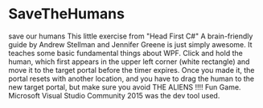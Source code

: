 # SaveTheHumans
save our humans
This little exercise from "Head First C#" A brain-friendly guide by Andrew Stellman and Jennifer Greene is just simply
awesome. It teaches some basic fundamental things about WPF. Click and hold the human, which first appears in the upper left corner
(white rectangle) and move it to the target portal before the timer expires. Once you made it, the portal resets with another location, and you have to drag the human
to the new target portal, but make sure you avoid THE ALIENS !!!! Fun Game. 
Microsoft Visual Studio Community 2015 was the dev tool used.
